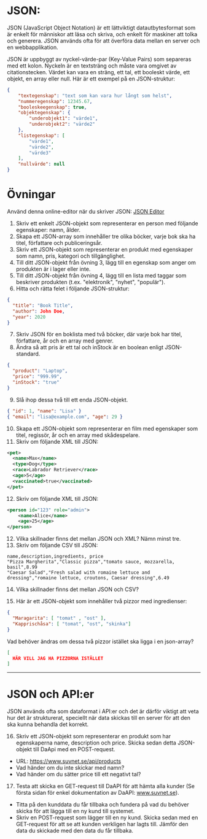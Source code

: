 
# JSON:
JSON (JavaScript Object Notation) är ett lättviktigt datautbytesformat som är enkelt för människor att läsa och skriva, och enkelt för maskiner att tolka och generera. JSON används ofta för att överföra data mellan en server och en webbapplikation.

JSON är uppbyggt av nyckel-värde-par (Key-Value Pairs) som separeras med ett kolon. 
Nyckeln är en textsträng och måste vara omgivet av citationstecken.
Värdet kan vara en sträng, ett tal, ett booleskt värde, ett objekt, en array eller null. Här är ett exempel på en JSON-struktur:

```json
{
    "textegenskap": "text som kan vara hur långt som helst",
    "nummeregenskap": 12345.67,
    "booleskeegenskap": true,
    "objektegenskap": {
        "underobjekt1": "värde1",
        "underobjekt2": "värde2"
    },
    "listegenskap": [
        "värde1",
        "värde2",
        "värde3"
    ],
    "nullvärde": null
}
```

# Övningar

Använd denna online-editor när du skriver JSON: [JSON Editor](https://jsoneditoronline.org/#left=local.weguje)

1. Skriv ett enkelt JSON-objekt som representerar en person med följande egenskaper: namn, ålder.
2. Skapa ett JSON-array som innehåller tre olika böcker, varje bok ska ha titel, författare och publiceringsår.
3. Skriv ett JSON-objekt som representerar en produkt med egenskaper som namn, pris, kategori och tillgänglighet.
4. Till ditt JSON-objekt från övning 3, lägg till en egenskap som anger om produkten är i lager eller inte.
5. Till ditt JSON-objekt från övning 4, lägg till en lista med taggar som beskriver produkten (t.ex. "elektronik", "nyhet", "populär").
6. Hitta och rätta felet i följande JSON-struktur:
```json
{
  "title": "Book Title",
  "author": John Doe,
  "year": 2020
}
```
7. Skriv JSON för en boklista med två böcker, där varje bok har titel, författare, år och en array med genrer.
8. Ändra så att pris är ett tal och inStock är en boolean enligt JSON-standard.
```json
{
  "product": "Laptop",
  "price": "999.99",
  "inStock": "true"
}
```
9. Slå ihop dessa två till ett enda JSON-objekt.
```json
{ "id": 1, "name": "Lisa" }
{ "email": "lisa@example.com", "age": 29 }
```
10. Skapa ett JSON-objekt som representerar en film med egenskaper som titel, regissör, år och en array med skådespelare.
11. Skriv om följande XML till JSON:
```xml
<pet>
  <name>Max</name>
  <type>Dog</type>
  <race>Labrador Retriever</race>
  <age>5</age>
  <vaccinated>true</vaccinated>
</pet>
```
12. Skriv om följande XML till JSON:
```xml
<person id="123" role="admin">
    <name>Alice</name>
    <age>25</age>
</person>
```
12. Vilka skillnader finns det mellan JSON och XML? Nämn minst tre.
13. Skriv om följande CSV till JSON:
```csv
name,description,ingredients, price
"Pizza Margherita","Classic pizza","tomato sauce, mozzarella, basil",8.99
"Caesar Salad","Fresh salad with romaine lettuce and dressing","romaine lettuce, croutons, Caesar dressing",6.49
```
14. Vilka skillnader finns det mellan JSON och CSV?

15. Här är ett JSON-objekt som innehåller två pizzor med ingredienser:
```json
{
  "Maragarita": [ "tomat" , "ost" ],
  "Kapprischåsa": [ "tomat", "ost", "skinka"] 
}
```
Vad behöver ändras om dessa två pizzor istället ska ligga i en json-array?
```json
[
  HÄR VILL JAG HA PIZZORNA ISTÄLLET
]
```

-------

# JSON och API:er

JSON används ofta som dataformat i API:er och det är därför viktigt att veta hur det är strukturerat, speciellt när data skickas till en server för att den ska kunna behandla det korrekt.

16. Skriv ett JSON-objekt som representerar en produkt som har egenskaperna 
name, description och price. Skicka sedan detta JSON-objekt till DaApi med en POST-request.
* URL: https://www.suvnet.se/api/products
* Vad händer om du inte skickar med namn?
* Vad händer om du sätter price till ett negativt tal?

17. Testa att skicka en GET-request till DaAPI för att hämta alla kunder (Se första sidan för enkel dokumentation av DaAPI: www.suvnet.se).
* Titta på den kunddata du får tillbaka och fundera på vad du behöver skicka för att lägga till en ny kund till systemet.
* Skriv en POST-request som lägger till en ny kund. Skicka sedan med en GET-request för att se att kunden verkligen har lagts till. Jämför den data du skickade med den data du får tillbaka.